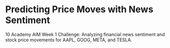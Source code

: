 # Predicting Price Moves with News Sentiment
10 Academy AIM Week 1 Challenge: Analyzing financial news sentiment and stock price movements for AAPL, GOOG, META, and TESLA.